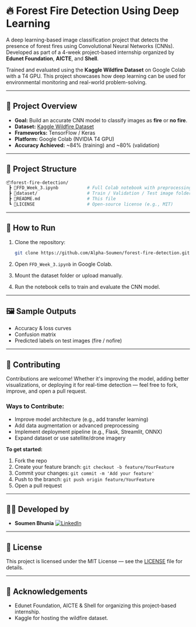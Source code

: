 # 🔥 Forest Fire Detection Using Deep Learning

A deep learning-based image classification project that detects the presence of forest fires using Convolutional Neural Networks (CNNs). Developed as part of a 4-week project-based internship organized by **Edunet Foundation**, **AICTE**, and **Shell**.

Trained and evaluated using the **Kaggle Wildfire Dataset** on Google Colab with a T4 GPU. This project showcases how deep learning can be used for environmental monitoring and real-world problem-solving.

---

## 🧠 Project Overview

- **Goal:** Build an accurate CNN model to classify images as **fire** or **no fire**.
- **Dataset:** [Kaggle Wildfire Dataset](https://www.kaggle.com/datasets/elmadafri/the-wildfire-dataset)
- **Frameworks:** TensorFlow / Keras
- **Platform:** Google Colab (NVIDIA T4 GPU)
- **Accuracy Achieved:** ~84% (training) and ~80% (validation)

---

## 📁 Project Structure

```bash
📦forest-fire-detection/
 ┣ 📜FFD_Week_3.ipynb           # Full Colab notebook with preprocessing, model, and evaluation
 ┣ 📁dataset/                   # Train / Validation / Test image folders (not included due to size)
 ┣ 📜README.md                  # This file
 ┗ 📜LICENSE                    # Open-source license (e.g., MIT)

````

---

## 🚀 How to Run

1. Clone the repository:

   ```bash
   git clone https://github.com/Alpha-Soumen/forest-fire-detection.git
   ```
2. Open `FFD_Week_3.ipynb` in Google Colab.
3. Mount the dataset folder or upload manually.
4. Run the notebook cells to train and evaluate the CNN model.

---

## 🖼️ Sample Outputs

* Accuracy & loss curves
* Confusion matrix
* Predicted labels on test images (fire / nofire)

---

## 🤝 Contributing

Contributions are welcome! Whether it's improving the model, adding better visualizations, or deploying it for real-time detection — feel free to fork, improve, and open a pull request.

### Ways to Contribute:

* Improve model architecture (e.g., add transfer learning)
* Add data augmentation or advanced preprocessing
* Implement deployment pipeline (e.g., Flask, Streamlit, ONNX)
* Expand dataset or use satellite/drone imagery

**To get started:**

1. Fork the repo
2. Create your feature branch: `git checkout -b feature/YourFeature`
3. Commit your changes: `git commit -m 'Add your feature'`
4. Push to the branch: `git push origin feature/YourFeature`
5. Open a pull request

---

## 👨‍💻 Developed by

* **Soumen Bhunia**
  [![LinkedIn](https://img.shields.io/badge/LinkedIn-blue?logo=linkedin)](https://www.linkedin.com/in/soumen-bhunia-2b8799293/)

---

## 📜 License

This project is licensed under the MIT License — see the [LICENSE](./LICENSE) file for details.

---

## 🌟 Acknowledgements

* Edunet Foundation, AICTE & Shell for organizing this project-based internship.
* Kaggle for hosting the wildfire dataset.



